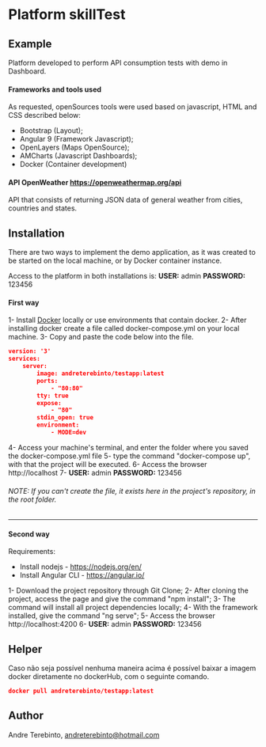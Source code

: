 # Platform skillTest

## Example

Platform developed to perform API consumption tests with demo in Dashboard.

#### Frameworks and tools used

As requested, openSources tools were used based on javascript, HTML and CSS described below:
- Bootstrap (Layout);
- Angular 9 (Framework Javascript);
- OpenLayers (Maps OpenSource);
- AMCharts (Javascript Dashboards);
- Docker (Container development)

#### API OpenWeather https://openweathermap.org/api

API that consists of returning JSON data of general weather from cities, countries and states.

## Installation

There are two ways to implement the demo application, as it was created to be started on the local machine, or by Docker container instance.

Access to the platform in both installations is:
**USER:** admin **PASSWORD:** 123456

#### First way

1- Install [Docker](https://www.docker.com/products/docker-desktop "Docker Download") locally or use environments that contain docker.
2- After installing docker create a file called docker-compose.yml on your local machine.
3- Copy and paste the code below into the file.
```json
version: '3'
services:
    server:
        image: andreterebinto/testapp:latest
        ports:
            - "80:80"
        tty: true
        expose:
            - "80" 
        stdin_open: true
        environment:
            - MODE=dev

```

4- Access your machine's terminal, and enter the folder where you saved the docker-compose.yml file
5- type the command "docker-compose up", with that the project will be executed.
6- Access the browser http://localhost
7- **USER:** admin **PASSWORD:** 123456

###### NOTE: If you can't create the file, it exists here in the project's repository, in the root folder.
-----

#### Second way

Requirements:
- Install nodejs - https://nodejs.org/en/
- Install Angular CLI - https://angular.io/


1- Download the project repository through Git Clone;
2- After cloning the project, access the page and give the command "npm install";
3- The command will install all project dependencies locally;
4- With the framework installed, give the command "ng serve";
5- Access the browser http://localhost:4200
6- **USER:** admin **PASSWORD:** 123456

## Helper

Caso não seja possível nenhuma maneira acima é possível baixar a imagem docker diretamente no dockerHub, com o seguinte comando.
```json
docker pull andreterebinto/testapp:latest
```




## Author

Andre Terebinto, andreterebinto@hotmail.com
